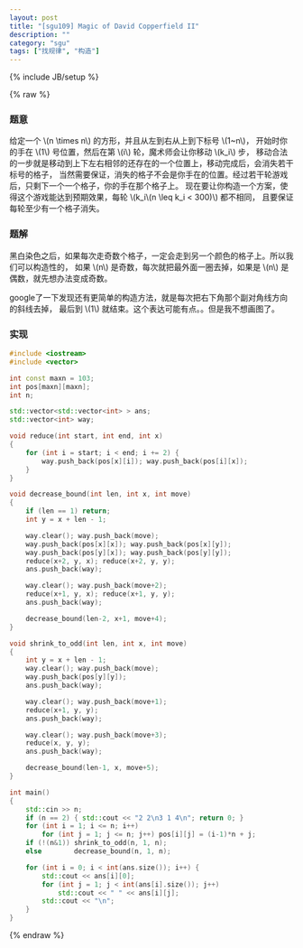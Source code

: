 ```yaml
---
layout: post
title: "[sgu109] Magic of David Copperfield II"
description: ""
category: "sgu"
tags: ["找规律", "构造"]
---
```

{% include JB/setup %}

{% raw %}

### 题意

给定一个 \\(n \\times n\\) 的方形，并且从左到右从上到下标号 \\(1~n\\)，
开始时你的手在 \\(1\\) 号位置，然后在第 \\(i\\) 轮，魔术师会让你移动 \\(k\_i\\) 步，
移动合法的一步就是移动到上下左右相邻的还存在的一个位置上，移动完成后，会消失若干标号的格子，
当然需要保证，消失的格子不会是你手在的位置。经过若干轮游戏后，只剩下一个一个格子，你的手在那个格子上。
现在要让你构造一个方案，使得这个游戏能达到预期效果，每轮 \\(k\_i\\(n \\leq k\_i < 300)\\) 都不相同，
且要保证每轮至少有一个格子消失。

### 题解

黑白染色之后，如果每次走奇数个格子，一定会走到另一个颜色的格子上。所以我们可以构造性的，
如果 \\(n\\) 是奇数，每次就把最外面一圈去掉，如果是 \\(n\\) 是偶数，就先想办法变成奇数。

google了一下发现还有更简单的构造方法，就是每次把右下角那个副对角线方向的斜线去掉，
最后到 \\(1\\) 就结束。这个表达可能有点。。但是我不想画图了。

### 实现

```cpp
#include <iostream>
#include <vector>

int const maxn = 103;
int pos[maxn][maxn];
int n;

std::vector<std::vector<int> > ans;
std::vector<int> way;

void reduce(int start, int end, int x)
{
	for (int i = start; i < end; i += 2) {
		way.push_back(pos[x][i]); way.push_back(pos[i][x]);
	}
}

void decrease_bound(int len, int x, int move)
{
	if (len == 1) return;
	int y = x + len - 1;

	way.clear(); way.push_back(move);
	way.push_back(pos[x][x]); way.push_back(pos[x][y]);
	way.push_back(pos[y][x]); way.push_back(pos[y][y]);
	reduce(x+2, y, x); reduce(x+2, y, y);
	ans.push_back(way);

	way.clear(); way.push_back(move+2);
	reduce(x+1, y, x); reduce(x+1, y, y);
	ans.push_back(way);

	decrease_bound(len-2, x+1, move+4);
}

void shrink_to_odd(int len, int x, int move)
{
	int y = x + len - 1;
	way.clear(); way.push_back(move);
	way.push_back(pos[y][y]);
	ans.push_back(way);

	way.clear(); way.push_back(move+1);
	reduce(x+1, y, y);
	ans.push_back(way);

	way.clear(); way.push_back(move+3);
	reduce(x, y, y);
	ans.push_back(way);

	decrease_bound(len-1, x, move+5);
}

int main()
{
	std::cin >> n;
	if (n == 2) { std::cout << "2 2\n3 1 4\n"; return 0; }
	for (int i = 1; i <= n; i++)
		for (int j = 1; j <= n; j++) pos[i][j] = (i-1)*n + j;
	if (!(n&1)) shrink_to_odd(n, 1, n);
	else        decrease_bound(n, 1, n);

	for (int i = 0; i < int(ans.size()); i++) {
		std::cout << ans[i][0];
		for (int j = 1; j < int(ans[i].size()); j++)
			std::cout << " " << ans[i][j];
		std::cout << "\n";
	}
}

```

{% endraw %}

